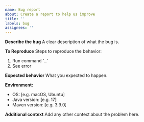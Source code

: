 ```yaml
---
name: Bug report
about: Create a report to help us improve
title: ''
labels: bug
assignees: ''
---
```


**Describe the bug**
A clear description of what the bug is.

**To Reproduce**
Steps to reproduce the behavior:
1. Run command '...'
2. See error

**Expected behavior**
What you expected to happen.

**Environment:**
- OS: [e.g. macOS, Ubuntu]
- Java version: [e.g. 17]
- Maven version: [e.g. 3.9.0]

**Additional context**
Add any other context about the problem here.